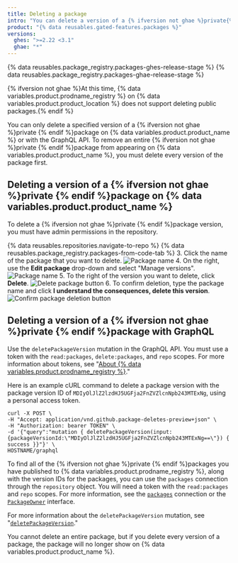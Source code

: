 ```yaml
---
title: Deleting a package
intro: "You can delete a version of a {% ifversion not ghae %}private{% endif %} package using GraphQL or on {% data variables.product.product_name %}."
product: "{% data reusables.gated-features.packages %}"
versions:
  ghes: ">=2.22 <3.1"
  ghae: "*"
---
```


{% data reusables.package_registry.packages-ghes-release-stage %}
{% data reusables.package_registry.packages-ghae-release-stage %}

{% ifversion not ghae %}At this time, {% data variables.product.prodname_registry %} on {% data variables.product.product_location %} does not support deleting public packages.{% endif %}

You can only delete a specified version of a {% ifversion not ghae %}private {% endif %}package on {% data variables.product.product_name %} or with the GraphQL API. To remove an entire {% ifversion not ghae %}private {% endif %}package from appearing on {% data variables.product.product_name %}, you must delete every version of the package first.

## Deleting a version of a {% ifversion not ghae %}private {% endif %}package on {% data variables.product.product_name %}

To delete a {% ifversion not ghae %}private {% endif %}package version, you must have admin permissions in the repository.

{% data reusables.repositories.navigate-to-repo %}
{% data reusables.package_registry.packages-from-code-tab %} 3. Click the name of the package that you want to delete.
![Package name](/assets/images/help/package-registry/select-pkg-cloud.png) 4. On the right, use the **Edit package** drop-down and select "Manage versions".
![Package name](/assets/images/help/package-registry/manage-versions.png) 5. To the right of the version you want to delete, click **Delete**.
![Delete package button](/assets/images/help/package-registry/delete-package-button.png) 6. To confirm deletion, type the package name and click **I understand the consequences, delete this version**.
![Confirm package deletion button](/assets/images/help/package-registry/confirm-package-deletion.png)

## Deleting a version of a {% ifversion not ghae %}private {% endif %}package with GraphQL

Use the `deletePackageVersion` mutation in the GraphQL API. You must use a token with the `read:packages`, `delete:packages`, and `repo` scopes. For more information about tokens, see "[About {% data variables.product.prodname_registry %}](/packages/publishing-and-managing-packages/about-github-packages#authenticating-to-github-packages)."

Here is an example cURL command to delete a package version with the package version ID of `MDIyOlJlZ2lzdHJ5UGFja2FnZVZlcnNpb243MTExNg`, using a personal access token.

```shell
curl -X POST \
-H "Accept: application/vnd.github.package-deletes-preview+json" \
-H "Authorization: bearer TOKEN" \
-d '{"query":"mutation { deletePackageVersion(input:{packageVersionId:\"MDIyOlJlZ2lzdHJ5UGFja2FnZVZlcnNpb243MTExNg==\"}) { success }}"}' \
HOSTNAME/graphql
```

To find all of the {% ifversion not ghae %}private {% endif %}packages you have published to {% data variables.product.prodname_registry %}, along with the version IDs for the packages, you can use the `packages` connection through the `repository` object. You will need a token with the `read:packages` and `repo` scopes. For more information, see the [`packages`](/graphql/reference/objects#repository) connection or the [`PackageOwner`](/graphql/reference/interfaces#packageowner) interface.

For more information about the `deletePackageVersion` mutation, see "[`deletePackageVersion`](/graphql/reference/mutations#deletepackageversion)."

You cannot delete an entire package, but if you delete every version of a package, the package will no longer show on {% data variables.product.product_name %}.
